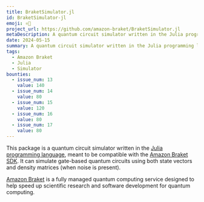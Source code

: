 ```yaml
---
title: BraketSimulator.jl
id: BraketSimulator-jl
emoji: ⚛️📶
project_url: https://github.com/amazon-braket/BraketSimulator.jl
metaDescription: A quantum circuit simulator written in the Julia programming language, meant to be compatible with the Amazon Braket SDK
date: 2024-05-15
summary: A quantum circuit simulator written in the Julia programming language, meant to be compatible with the Amazon Braket SDK
tags:
  - Amazon Braket
  - Julia
  - Simulator
bounties:
  - issue_num: 13
    value: 140
  - issue_num: 14
    value: 80
  - issue_num: 15
    value: 120
  - issue_num: 16
    value: 80
  - issue_num: 17
    value: 80
---
```


This package is a quantum circuit simulator written in the [Julia programming language](https://julialang.org/), meant to be compatible with the [Amazon Braket SDK](https://github.com/amazon-braket/amazon-braket-sdk-python). It can simulate gate-based quantum circuits using both state vectors and density matrices (when noise is present).

[Amazon Braket](https://aws.amazon.com/braket/) is a fully managed quantum computing service designed to help speed up scientific research and software development for quantum computing.
